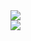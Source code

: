 <!--### Hi there 👋-->

<a href="https://github.com/francescapoli98/github-readme-stats">
  <img align="center" src="https://github-readme-stats.vercel.app/api?username=francescapoli98&show_icons=true&theme=nightowl" />
</a>
</br>
<a href="https://github.com/francescapoli98/github-readme-stats">
  <img align="center" src="https://github-readme-stats.vercel.app/api/top-langs/?username=francescapoli98&layout=compact&theme=nightowl" />
</a>

<!--[![Francesca's GitHub stats]()]()
[![Top Langs]()]()-->



<!--
**francescapoli98/francescapoli98** is a ✨ _special_ ✨ repository because its `README.md` (this file) appears on your GitHub profile.

Here are some ideas to get you started:

- 🔭 I’m currently working on ...
- 🌱 I’m currently learning ...
- 👯 I’m looking to collaborate on ...
- 🤔 I’m looking for help with ...
- 💬 Ask me about ...
- 📫 How to reach me: ...
- 😄 Pronouns: ...
- ⚡ Fun fact: ...
-->
